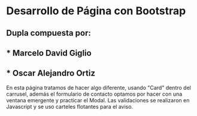 # Desarrollo de Página con Bootstrap

## Dupla compuesta por:
##                   * Marcelo David Giglio
##                   * Oscar Alejandro Ortiz

En esta página tratamos de hacer algo diferente, usando "Card" dentro del carrusel, además el formulario de contacto optamos por hacer con una ventana emergente y practicar el Modal. Las validaciones se realizaron en Javascript y se uso carteles flotantes para el aviso. 
